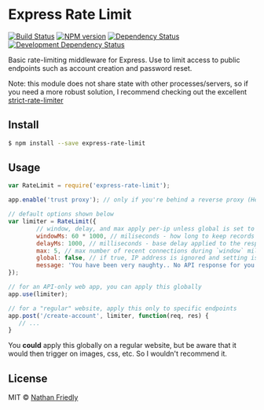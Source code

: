 #  Express Rate Limit

[![Build Status](https://secure.travis-ci.org/nfriedly/express-rate-limit.png?branch=master)](http://travis-ci.org/nfriedly/express-rate-limit)
[![NPM version](http://badge.fury.io/js/express-rate-limit.png)](https://npmjs.org/package/express-rate-limit "View this project on NPM")
[![Dependency Status](https://david-dm.org/nfriedly/express-rate-limit.png?theme=shields.io)](https://david-dm.org/nfriedly/express-rate-limit)
[![Development Dependency Status](https://david-dm.org/nfriedly/express-rate-limit/dev-status.png?theme=shields.io)](https://david-dm.org/nfriedly/express-rate-limit#info=devDependencies)

Basic rate-limiting middleware for Express. Use to limit access to public endpoints such as account creation and password reset.

Note: this module does not share state with other processes/servers, so if you need a more robust solution, I recommend checking out the excellent [strict-rate-limiter](https://www.npmjs.com/package/strict-rate-limiter)


## Install

```sh
$ npm install --save express-rate-limit
```


## Usage

```js
var RateLimit = require('express-rate-limit');

app.enable('trust proxy'); // only if you're behind a reverse proxy (Heroku, Bluemix, AWS if you use an ELB, custom Nginx setup, etc)

// default options shown below
var limiter = RateLimit({
        // window, delay, and max apply per-ip unless global is set to true
        windowMs: 60 * 1000, // miliseconds - how long to keep records of requests in memory
        delayMs: 1000, // milliseconds - base delay applied to the response - multiplied by number of recent hits from user's IP
        max: 5, // max number of recent connections during `window` miliseconds before (temporarily) bocking the user.
        global: false, // if true, IP address is ignored and setting is applied equally to all requests
        message: 'You have been very naughty.. No API response for you!!' // if message is set, the provide message will be shown instead of `Too many requests, please try again later.`
});

// for an API-only web app, you can apply this globally
app.use(limiter);

// for a "regular" website, apply this only to specific endpoints
app.post('/create-account', limiter, function(req, res) {
   // ...
}
```

You **could** apply this globally on a regular website, but be aware that it would then trigger on images, css, etc. So I wouldn't recommend it.

## License

MIT © [Nathan Friedly](http://nfriedly.com/)
